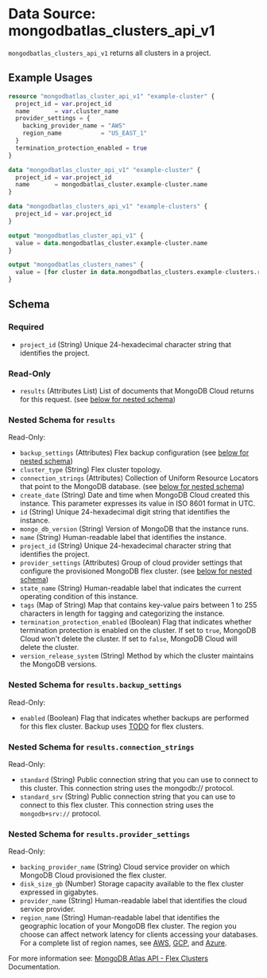 # Data Source: mongodbatlas_clusters_api_v1

`mongodbatlas_clusters_api_v1` returns all clusters in a project.

## Example Usages
```terraform
resource "mongodbatlas_cluster_api_v1" "example-cluster" {
  project_id = var.project_id
  name       = var.cluster_name
  provider_settings = {
    backing_provider_name = "AWS"
    region_name           = "US_EAST_1"
  }
  termination_protection_enabled = true
}

data "mongodbatlas_cluster_api_v1" "example-cluster" {
  project_id = var.project_id
  name       = mongodbatlas_cluster.example-cluster.name
}

data "mongodbatlas_clusters_api_v1" "example-clusters" {
  project_id = var.project_id
}

output "mongodbatlas_cluster_api_v1" {
  value = data.mongodbatlas_cluster.example-cluster.name
}

output "mongodbatlas_clusters_names" {
  value = [for cluster in data.mongodbatlas_clusters.example-clusters.results : cluster.name]
}
```

<!-- schema generated by tfplugindocs -->
## Schema

### Required

- `project_id` (String) Unique 24-hexadecimal character string that identifies the project.

### Read-Only

- `results` (Attributes List) List of documents that MongoDB Cloud returns for this request. (see [below for nested schema](#nestedatt--results))

<a id="nestedatt--results"></a>
### Nested Schema for `results`

Read-Only:

- `backup_settings` (Attributes) Flex backup configuration (see [below for nested schema](#nestedatt--results--backup_settings))
- `cluster_type` (String) Flex cluster topology.
- `connection_strings` (Attributes) Collection of Uniform Resource Locators that point to the MongoDB database. (see [below for nested schema](#nestedatt--results--connection_strings))
- `create_date` (String) Date and time when MongoDB Cloud created this instance. This parameter expresses its value in ISO 8601 format in UTC.
- `id` (String) Unique 24-hexadecimal digit string that identifies the instance.
- `mongo_db_version` (String) Version of MongoDB that the instance runs.
- `name` (String) Human-readable label that identifies the instance.
- `project_id` (String) Unique 24-hexadecimal character string that identifies the project.
- `provider_settings` (Attributes) Group of cloud provider settings that configure the provisioned MongoDB flex cluster. (see [below for nested schema](#nestedatt--results--provider_settings))
- `state_name` (String) Human-readable label that indicates the current operating condition of this instance.
- `tags` (Map of String) Map that contains key-value pairs between 1 to 255 characters in length for tagging and categorizing the instance.
- `termination_protection_enabled` (Boolean) Flag that indicates whether termination protection is enabled on the cluster. If set to `true`, MongoDB Cloud won't delete the cluster. If set to `false`, MongoDB Cloud will delete the cluster.
- `version_release_system` (String) Method by which the cluster maintains the MongoDB versions.

<a id="nestedatt--results--backup_settings"></a>
### Nested Schema for `results.backup_settings`

Read-Only:

- `enabled` (Boolean) Flag that indicates whether backups are performed for this flex cluster. Backup uses [TODO](TODO) for flex clusters.


<a id="nestedatt--results--connection_strings"></a>
### Nested Schema for `results.connection_strings`

Read-Only:

- `standard` (String) Public connection string that you can use to connect to this cluster. This connection string uses the mongodb:// protocol.
- `standard_srv` (String) Public connection string that you can use to connect to this flex cluster. This connection string uses the `mongodb+srv://` protocol.


<a id="nestedatt--results--provider_settings"></a>
### Nested Schema for `results.provider_settings`

Read-Only:

- `backing_provider_name` (String) Cloud service provider on which MongoDB Cloud provisioned the flex cluster.
- `disk_size_gb` (Number) Storage capacity available to the flex cluster expressed in gigabytes.
- `provider_name` (String) Human-readable label that identifies the cloud service provider.
- `region_name` (String) Human-readable label that identifies the geographic location of your MongoDB flex cluster. The region you choose can affect network latency for clients accessing your databases. For a complete list of region names, see [AWS](https://docs.atlas.mongodb.com/reference/amazon-aws/#std-label-amazon-aws), [GCP](https://docs.atlas.mongodb.com/reference/google-gcp/), and [Azure](https://docs.atlas.mongodb.com/reference/microsoft-azure/).

For more information see: [MongoDB Atlas API - Flex Clusters](https://www.mongodb.com/docs/atlas/reference/api-resources-spec/v2/#tag/Streams/operation/listFlexClusters) Documentation.
